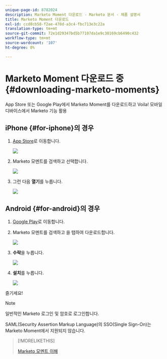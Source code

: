 ```yaml
---
unique-page-id: 8782024
description: Marketo Moment 다운로드 - Marketo 문서 - 제품 설명서
title: Marketo Moment 다운로드
exl-id: ccd8cb58-f2ae-478d-a3c4-fbc713e3c22a
translation-type: tm+mt
source-git-commit: 72e1d29347bd5b77107da1e9c30169cb6490c432
workflow-type: tm+mt
source-wordcount: '107'
ht-degree: 0%

---
```


# Marketo Moment 다운로드 중 {#downloading-marketo-moments}

App Store 또는 Google Play에서 Marketo Moment를 다운로드하고 Voila! 모바일 디바이스에서 Marketo 기능 활용

## iPhone {#for-iphone}의 경우

1. [App Store](https://itunes.apple.com/us/genre/ios/id36?mt=8)로 이동합니다.

   ![](assets/image2015-7-15-14-3a52-3a13.png)

1. Marketo 모멘트를 검색하고 선택합니다.

   ![](assets/image2015-7-7-17-3a19-3a7.png)

1. 그런 다음 **열기**&#x200B;를 누릅니다.

   ![](assets/image2015-7-7-17-3a20-3a51.png)

## Android {#for-android}의 경우

1. [Google Play](https://play.google.com/store?hl=en)로 이동합니다.

1. Marketo 모멘트를 검색하고 을 탭하여 다운로드합니다.

   ![](assets/image2015-7-14-9-3a6-3a34.png)

1. **수락**&#x200B;을 누릅니다.

   ![](assets/image2015-7-7-16-3a41-3a47.png)

1. **설치**&#x200B;를 누릅니다.

   ![](assets/image2015-7-7-16-3a43-3a21.png)

즐기세요!

>[!NOTE]
>
>일반적인 Marketo 로그인 및 암호로 로그인합니다.
>
>SAML(Security Assertion Markup Language)의 SSO(Single Sign-On)는 Marketo Moment에서 지원되지 않습니다.

>[!MORELIKETHIS]
>
>[Marketo 모멘트 이해](/help/marketo/product-docs/core-marketo-concepts/mobile-apps/marketo-moments/understanding-moments/understanding-marketo-moments.md)

